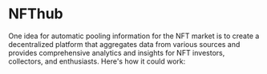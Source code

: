 # NFThub
One idea for automatic pooling information for the NFT market is to create a decentralized platform that aggregates data from various sources and provides comprehensive analytics and insights for NFT investors, collectors, and enthusiasts. Here's how it could work:
